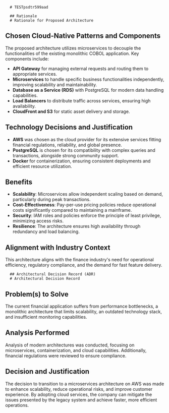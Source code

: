
      # TESTpsdtr599aad

      ## Rationale
      # Rationale for Proposed Architecture

## Chosen Cloud-Native Patterns and Components
The proposed architecture utilizes microservices to decouple the functionalities of the existing monolithic COBOL application. Key components include:
- **API Gateway** for managing external requests and routing them to appropriate services.
- **Microservices** to handle specific business functionalities independently, improving scalability and maintainability.
- **Database as a Service (RDS)** with PostgreSQL for modern data handling capabilities.
- **Load Balancers** to distribute traffic across services, ensuring high availability.
- **CloudFront and S3** for static asset delivery and storage.

## Technology Decisions and Justification
- **AWS** was chosen as the cloud provider for its extensive services fitting financial regulations, reliability, and global presence.
- **PostgreSQL** is chosen for its compatibility with complex queries and transactions, alongside strong community support.
- **Docker** for containerization, ensuring consistent deployments and efficient resource utilization.

## Benefits
- **Scalability**: Microservices allow independent scaling based on demand, particularly during peak transactions.
- **Cost-Effectiveness**: Pay-per-use pricing policies reduce operational costs significantly compared to maintaining a mainframe.
- **Security**: IAM roles and policies enforce the principle of least privilege, minimizing access risks.
- **Resilience**: The architecture ensures high availability through redundancy and load balancing.

## Alignment with Industry Context
This architecture aligns with the finance industry's need for operational efficiency, regulatory compliance, and the demand for fast feature delivery.

      ## Architectural Decision Record (ADR)
      # Architectural Decision Record
## Problem(s) to Solve
The current financial application suffers from performance bottlenecks, a monolithic architecture that limits scalability, an outdated technology stack, and insufficient monitoring capabilities.

## Analysis Performed
Analysis of modern architectures was conducted, focusing on microservices, containerization, and cloud capabilities. Additionally, financial regulations were reviewed to ensure compliance.

## Decision and Justification
The decision to transition to a microservices architecture on AWS was made to enhance scalability, reduce operational risks, and improve customer experience. By adopting cloud services, the company can mitigate the issues presented by the legacy system and achieve faster, more efficient operations.
    